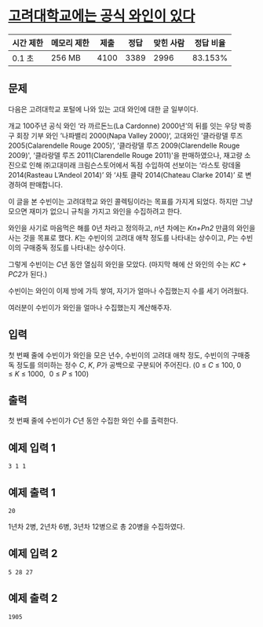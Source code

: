 # [고려대학교에는 공식 와인이 있다](https://www.acmicpc.net/problem/16673)

| 시간 제한 | 메모리 제한 | 제출 | 정답 | 맞힌 사람 | 정답 비율 |
| --- | --- | --- | --- | --- | --- |
| 0.1 초 | 256 MB | 4100 | 3389 | 2996 | 83.153% |

## 문제

다음은 고려대학교 포털에 나와 있는 고대 와인에 대한 글 일부이다.

개교 100주년 공식 와인 ‘라 까르돈느(La Cardonne) 2000년’의 뒤를 잇는 우당 박종구 회장 기부 와인 ’나파밸리 2000(Napa Valley 2000)‘, 고대와인 ’클라랑델 루즈2005(Calarendelle Rouge 2005)’, ‘클라랑델 루즈 2009(Clarendelle Rouge 2009)', ‘클라랑델 루즈 2011(Clarendelle Rouge 2011)'을 판매하였으나, 재고량 소진으로 인해 ㈜고대미래 크림슨스토어에서 독점 수입하여 선보이는 ‘라스토 랑데올 2014(Rasteau L’Andeol 2014)’ 와 ‘샤토 클락 2014(Chateau Clarke 2014)’ 로 변경하여 판매합니다.

이 글을 본 수빈이는 고려대학교 와인 콜렉팅이라는 목표를 가지게 되었다. 하지만 그냥 모으면 재미가 없으니 규칙을 가지고 와인을 수집하려고 한다.

와인을 사기로 마음먹은 해를 0년 차라고 정의하고, *n*년 차에는 *Kn+Pn2* 만큼의 와인을 사는 것을 목표로 했다. *K*는 수빈이의 고려대 애착 정도를 나타내는 상수이고, *P*는 수빈이의 구매중독 정도를 나타내는 상수이다.

그렇게 수빈이는 *C*년 동안 열심히 와인을 모았다. (마지막 해에 산 와인의 수는 *KC + PC2*가 된다.)

수빈이는 와인이 이제 방에 가득 쌓여, 자기가 얼마나 수집했는지 수를 세기 어려웠다.

여러분이 수빈이가 와인을 얼마나 수집했는지 계산해주자.

## 입력

첫 번째 줄에 수빈이가 와인을 모은 년수, 수빈이의 고려대 애착 정도, 수빈이의 구매중독 정도를 의미하는 정수 *C*, *K*, *P*가 공백으로 구분되어 주어진다. (0 ≤ *C* ≤ 100, 0 ≤ *K* ≤ 1000,  0 ≤ *P* ≤ 100)

## 출력

첫 번째 줄에 수빈이가 *C*년 동안 수집한 와인 수를 출력한다.

## 예제 입력 1

```
3 1 1

```

## 예제 출력 1

```
20

```

1년차 2병, 2년차 6병, 3년차 12병으로 총 20병을 수집하였다.

## 예제 입력 2

```
5 28 27

```

## 예제 출력 2

```
1905
```
